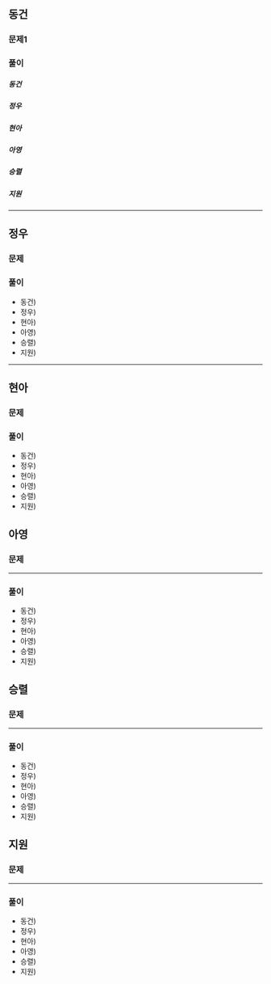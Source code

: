 ## 동건

### 문제1

### 풀이
##### 동건 

##### 정우

##### 현아

##### 아영

##### 승렬

##### 지원

---
## 정우

### 문제

### 풀이
- 동건)  
- 정우)  
- 현아)  
- 아영)  
- 승렬)  
- 지원)   

---
## 현아
### 문제



### 풀이
- 동건)  
- 정우)  
- 현아)  
- 아영)  
- 승렬)  
- 지원)    

## 아영

### 문제

---

### 풀이
- 동건)  
- 정우)  
- 현아)  
- 아영)  
- 승렬)  
- 지원)   

## 승렬

### 문제

---

### 풀이
- 동건)  
- 정우)  
- 현아)  
- 아영)  
- 승렬)  
- 지원)    

## 지원

### 문제

---

### 풀이
- 동건)  
- 정우)  
- 현아)  
- 아영)  
- 승렬)  
- 지원)  
